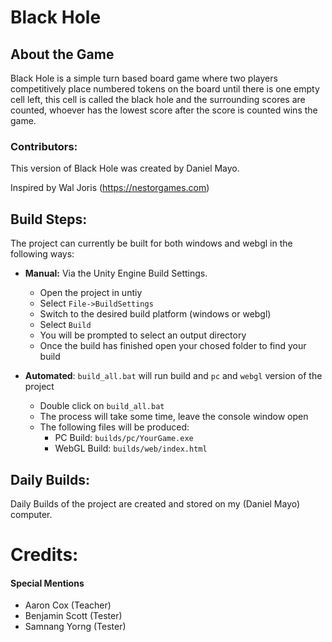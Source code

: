 # Black Hole

## About the Game
Black Hole is a simple turn based board game where two players competitively place numbered tokens on the board until there is one empty cell left, this cell is called the black hole and the surrounding scores are counted, whoever has the lowest score after the score is counted wins the game.

### Contributors:
This version of Black Hole was created by Daniel Mayo.

Inspired by Wal Joris (https://nestorgames.com)

## Build Steps:
The project can currently be built for both windows and webgl in the following ways:

* **Manual:** Via the Unity Engine Build Settings.
  * Open the project in untiy
  * Select `File->BuildSettings`
  * Switch to the desired build platform (windows or webgl)
  * Select `Build`
  * You will be prompted to select an output directory
  * Once the build has finished open your chosed folder to find your build

* **Automated**: `build_all.bat` will run build and `pc` and `webgl` version of the project
  * Double click on `build_all.bat`
  * The process will take some time, leave the console window open
  * The following files will be produced:
    * PC Build: `builds/pc/YourGame.exe`
    * WebGL Build: `builds/web/index.html`

## Daily Builds:
Daily Builds of the project are created and stored on my (Daniel Mayo) computer.

# Credits:
#### Special Mentions
- Aaron Cox (Teacher)
- Benjamin Scott (Tester)
- Samnang Yorng (Tester)
